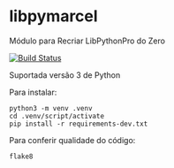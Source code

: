 # libpymarcel

Módulo para Recriar LibPythonPro do Zero

[![Build Status](https://travis-ci.org/marcellatorraca/libpymarcel.svg?branch=master)](https://travis-ci.org/marcellatorraca/libpymarcel)

Suportada versão 3 de Python

Para instalar:

```console
python3 -m venv .venv
cd .venv/script/activate
pip install -r requirements-dev.txt
```

Para conferir qualidade do código:

```console
flake8
 ```